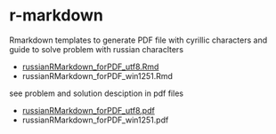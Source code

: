 # r-markdown
Rmarkdown templates to generate PDF file with cyrillic characters and guide to solve problem with russian characlters

* [russianRMarkdown_forPDF_utf8.Rmd](russianRMarkdown_forPDF_utf8.Rmd) 
* russianRMarkdown_forPDF_win1251.Rmd 

see problem and solution desciption in pdf files 

* [russianRMarkdown_forPDF_utf8.pdf](russianRMarkdown_forPDF_utf8.pdf) 
* russianRMarkdown_forPDF_win1251.pdf




